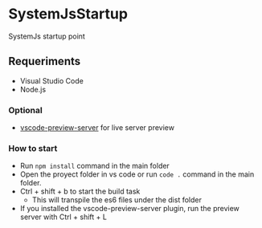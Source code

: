 # SystemJsStartup
SystemJs startup point

## Requeriments
- Visual Studio Code
- Node.js
### Optional
- [vscode-preview-server](https://marketplace.visualstudio.com/items?itemName=yuichinukiyama.vscode-preview-server) for live server preview
### How to start
- Run `npm install` command in the main folder
- Open the proyect folder in vs code or run `code .` command in the main folder.
- Ctrl + shift + b to start the build task
  - This will transpile the es6 files under the dist folder
- If you installed the vscode-preview-server plugin, run the preview server with Ctrl + shift + L
